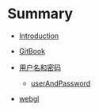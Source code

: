 # Summary

* [Introduction](README.md)

* [GitBook](gitbook.md)

* [用户名和密码]()
	
	* [userAndPassword](userAndPassword/aliyun.md)

* [webgl](webgl/README.md)
